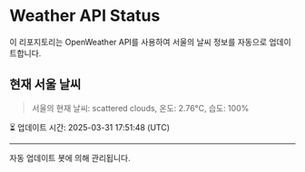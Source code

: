 
# Weather API Status

이 리포지토리는 OpenWeather API를 사용하여 서울의 날씨 정보를 자동으로 업데이트합니다.

## 현재 서울 날씨
> 서울의 현재 날씨: scattered clouds, 온도: 2.76°C, 습도: 100%

⏳ 업데이트 시간: 2025-03-31 17:51:48 (UTC)

---
자동 업데이트 봇에 의해 관리됩니다.
